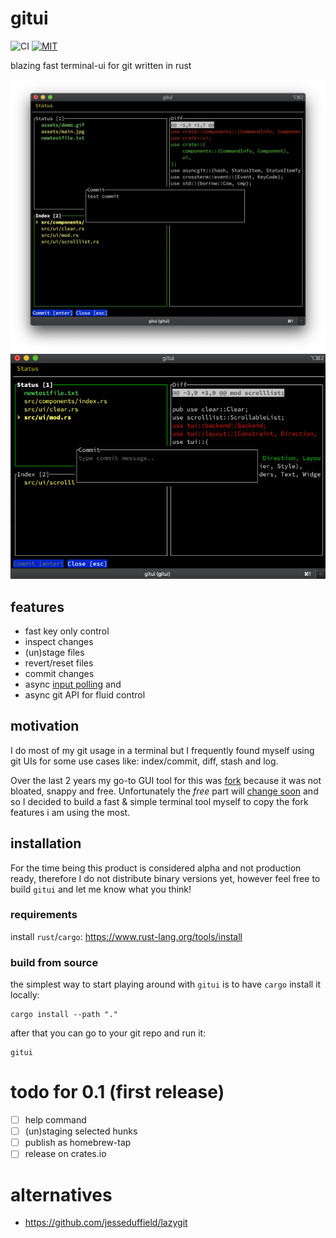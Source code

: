 # gitui

![CI](https://github.com/extrawurst/gitui/workflows/CI/badge.svg) [![MIT][s2]][l2] 

[s2]: https://img.shields.io/badge/license-MIT-blue.svg
[l2]: LICENSE

blazing fast terminal-ui for git written in rust

![img](assets/main.jpg)
![img](assets/demo.gif)

## features

* fast key only control
* inspect changes
* (un)stage files
* revert/reset files
* commit changes
* async [input polling](assets/perf_compare.jpg) and 
* async git API for fluid control

## motivation

I do most of my git usage in a terminal but I frequently found myself using git UIs for some use cases like: index/commit, diff, stash and log.

Over the last 2 years my go-to GUI tool for this was [fork](https://git-fork.com) because it was not bloated, snappy and free. Unfortunately the *free* part will [change soon](https://github.com/ForkIssues/TrackerWin/issues/571) and so I decided to build a fast & simple terminal tool myself to copy the fork features i am using the most.

## installation

For the time being this product is considered alpha and not production ready, therefore I do not distribute binary versions yet, however feel free to build `gitui` and let me know what you think!

### requirements

install `rust`/`cargo`: https://www.rust-lang.org/tools/install

### build from source

the simplest way to start playing around with `gitui` is to have `cargo` install it locally:

```
cargo install --path "."
```

after that you can go to your git repo and run it:

```
gitui
```

# todo for 0.1 (first release)

* [ ] help command
* [ ] (un)staging selected hunks
* [ ] publish as homebrew-tap
* [ ] release on crates.io

# alternatives

* https://github.com/jesseduffield/lazygit